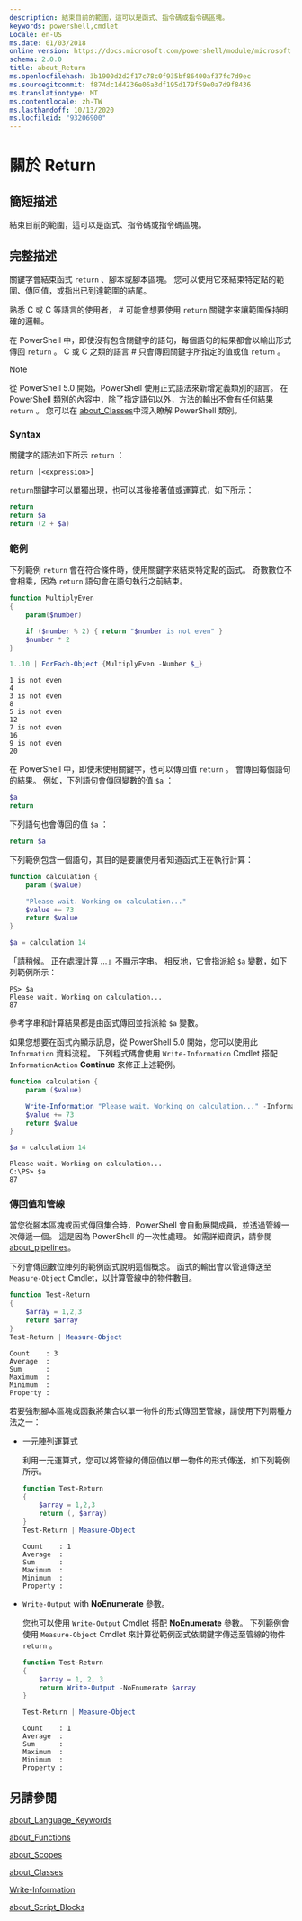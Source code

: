 ```yaml
---
description: 結束目前的範圍，這可以是函式、指令碼或指令碼區塊。
keywords: powershell,cmdlet
Locale: en-US
ms.date: 01/03/2018
online version: https://docs.microsoft.com/powershell/module/microsoft.powershell.core/about/about_return?view=powershell-6&WT.mc_id=ps-gethelp
schema: 2.0.0
title: about_Return
ms.openlocfilehash: 3b1900d2d2f17c78c0f935bf86400af37fc7d9ec
ms.sourcegitcommit: f874dc1d4236e06a3df195d179f59e0a7d9f8436
ms.translationtype: MT
ms.contentlocale: zh-TW
ms.lasthandoff: 10/13/2020
ms.locfileid: "93206900"
---
```

# <a name="about-return"></a>關於 Return

## <a name="short-description"></a>簡短描述

結束目前的範圍，這可以是函式、指令碼或指令碼區塊。

## <a name="long-description"></a>完整描述

關鍵字會結束函式 `return` 、腳本或腳本區塊。 您可以使用它來結束特定點的範圍、傳回值，或指出已到達範圍的結尾。

熟悉 C 或 C 等語言的使用者， \# 可能會想要使用 `return` 關鍵字來讓範圍保持明確的邏輯。

在 PowerShell 中，即使沒有包含關鍵字的語句，每個語句的結果都會以輸出形式傳回 `return` 。 C 或 C 之類的語言 \# 只會傳回關鍵字所指定的值或值 `return` 。

> [!NOTE]
> 從 PowerShell 5.0 開始，PowerShell 使用正式語法來新增定義類別的語言。  在 PowerShell 類別的內容中，除了指定語句以外，方法的輸出不會有任何結果 `return` 。 您可以在 [about_Classes](about_Classes.md)中深入瞭解 PowerShell 類別。

### <a name="syntax"></a>Syntax

關鍵字的語法如下所示 `return` ：

```
return [<expression>]
```

`return`關鍵字可以單獨出現，也可以其後接著值或運算式，如下所示：

```powershell
return
return $a
return (2 + $a)
```

### <a name="examples"></a>範例

下列範例 `return` 會在符合條件時，使用關鍵字來結束特定點的函式。 奇數數位不會相乘，因為 `return` 語句會在語句執行之前結束。

```powershell
function MultiplyEven
{
    param($number)

    if ($number % 2) { return "$number is not even" }
    $number * 2
}

1..10 | ForEach-Object {MultiplyEven -Number $_}
```

```output
1 is not even
4
3 is not even
8
5 is not even
12
7 is not even
16
9 is not even
20
```

在 PowerShell 中，即使未使用關鍵字，也可以傳回值 `return` 。
會傳回每個語句的結果。 例如，下列語句會傳回變數的值 `$a` ：

```powershell
$a
return
```

下列語句也會傳回的值 `$a` ：

```powershell
return $a
```

下列範例包含一個語句，其目的是要讓使用者知道函式正在執行計算：

```powershell
function calculation {
    param ($value)

    "Please wait. Working on calculation..."
    $value += 73
    return $value
}

$a = calculation 14
```

「請稍候。 正在處理計算 ...」不顯示字串。 相反地，它會指派給 `$a` 變數，如下列範例所示：

```
PS> $a
Please wait. Working on calculation...
87
```

參考字串和計算結果都是由函式傳回並指派給 `$a` 變數。

如果您想要在函式內顯示訊息，從 PowerShell 5.0 開始，您可以使用此 `Information` 資料流程。 下列程式碼會使用 `Write-Information` Cmdlet 搭配 `InformationAction` **Continue** 來修正上述範例。

```powershell
function calculation {
    param ($value)

    Write-Information "Please wait. Working on calculation..." -InformationAction Continue
    $value += 73
    return $value
}

$a = calculation 14
```

```output
Please wait. Working on calculation...
C:\PS> $a
87
```

### <a name="return-values-and-the-pipeline"></a>傳回值和管線

當您從腳本區塊或函式傳回集合時，PowerShell 會自動展開成員，並透過管線一次傳遞一個。 這是因為 PowerShell 的一次性處理。 如需詳細資訊，請參閱 [about_pipelines](about_pipelines.md)。

下列會傳回數位陣列的範例函式說明這個概念。 函式的輸出會以管道傳送至 `Measure-Object` Cmdlet，以計算管線中的物件數目。

```powershell
function Test-Return
{
    $array = 1,2,3
    return $array
}
Test-Return | Measure-Object
```

```Output
Count    : 3
Average  :
Sum      :
Maximum  :
Minimum  :
Property :
```

若要強制腳本區塊或函數將集合以單一物件的形式傳回至管線，請使用下列兩種方法之一：

- 一元陣列運算式

  利用一元運算式，您可以將管線的傳回值以單一物件的形式傳送，如下列範例所示。

  ```powershell
  function Test-Return
  {
      $array = 1,2,3
      return (, $array)
  }
  Test-Return | Measure-Object
  ```

  ```Output
  Count    : 1
  Average  :
  Sum      :
  Maximum  :
  Minimum  :
  Property :
  ```

- `Write-Output` with **NoEnumerate** 參數。

  您也可以使用 `Write-Output` Cmdlet 搭配 **NoEnumerate** 參數。 下列範例會使用 `Measure-Object` Cmdlet 來計算從範例函式依關鍵字傳送至管線的物件 `return` 。

  ```powershell
  function Test-Return
  {
      $array = 1, 2, 3
      return Write-Output -NoEnumerate $array
  }

  Test-Return | Measure-Object
  ```

  ```Output
  Count    : 1
  Average  :
  Sum      :
  Maximum  :
  Minimum  :
  Property :
  ```

## <a name="see-also"></a>另請參閱

[about_Language_Keywords](about_Language_Keywords.md)

[about_Functions](about_Functions.md)

[about_Scopes](about_Scopes.md)

[about_Classes](about_Classes.md)

[Write-Information](xref:Microsoft.PowerShell.Utility.Write-Information)

[about_Script_Blocks](about_Script_Blocks.md)
